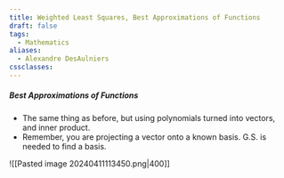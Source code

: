 ```yaml
---
title: Weighted Least Squares, Best Approximations of Functions
draft: false
tags:
  - Mathematics
aliases:
  - Alexandre DesAulniers
cssclasses:
---
```

##### Best Approximations of Functions

- The same thing as before, but using polynomials turned into vectors, and inner product. 
- Remember, you are projecting a vector onto a known basis. G.S. is needed to find a basis.

![[Pasted image 20240411113450.png|400]]
